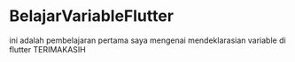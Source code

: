 # BelajarVariableFlutter
ini adalah pembelajaran pertama saya mengenai mendeklarasian variable di flutter 
TERIMAKASIH

